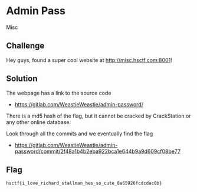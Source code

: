 # Admin Pass
Misc

## Challenge 

Hey guys, found a super cool website at http://misc.hsctf.com:8001!

## Solution

The webpage has a link to the source code

- https://gitlab.com/WeastieWeastie/admin-password/

There is a md5 hash of the flag, but it cannot be cracked by CrackStation or any other online database.

Look through all the commits and we eventually find the flag

- https://gitlab.com/WeastieWeastie/admin-password/commit/2f48a1b4b2eba922bca1e644b9a9d609cf08be77

## Flag

	hsctf{i_love_richard_stallman_hes_so_cute_8a65926fcdcdac0b}
